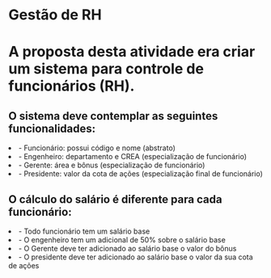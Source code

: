 # Gestão de RH

<h1> A proposta desta atividade era criar um sistema para controle de funcionários (RH).</h1>
<h2>O sistema deve contemplar as seguintes funcionalidades:</h2>
<li>- Funcionário: possui código e nome (abstrato)</li>
<li>- Engenheiro: departamento e CREA (especialização de funcionário) </li>
<li>- Gerente: área e bônus (especialização de funcionário) </li>
<li>- Presidente: valor da cota de ações (especialização final de funcionário) </li>
<h2>O cálculo do salário é diferente para cada funcionário:</h2>
<li> - Todo funcionário tem um salário base </li>
<li>- O engenheiro tem um adicional de 50% sobre o salário base </li>
<li>- O Gerente deve ter adicionado ao salário base o valor do bônus </li>
<li>- O presidente deve ter adicionado ao salário base o valor da sua cota de ações</li>